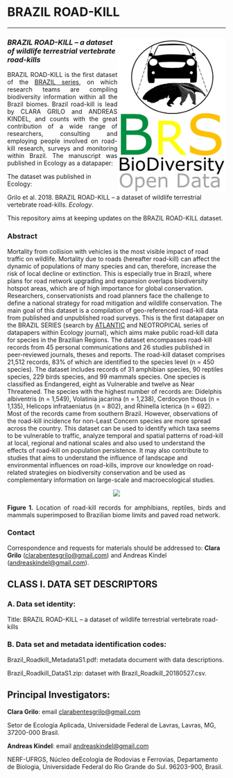 # BRAZIL ROAD-KILL
--------------------------------------------------------

### ***<img align="right" width="250" src="brs_v02_roadkill1.jpg">BRAZIL ROAD-KILL – a dataset of wildlife terrestrial vertebrate road-kills***

<p align="justify">
BRAZIL ROAD-KILL is the first dataset of the <a href="https://github.com/LEEClab/Atlantic_series">BRAZIL series</a>, on which research teams are compiling biodiversity information within all the Brazil biomes. Brazil road-kill is lead by CLARA GRILO and ANDREAS KINDEL, and counts with the great contribution of a wide range of researchers, consulting and employing people involved on road-kill research, surveys and monitoring within Brazil. The manuscript was published in Ecology as a datapaper:

The dataset was published in Ecology:

Grilo et al. 2018. BRAZIL ROAD-KILL – a dataset of wildlife terrestrial vertebrate road-kills. *Ecology*.

This repository aims at keeping updates on the BRAZIL ROAD-KILL dataset.

### Abstract 

Mortality from collision with vehicles is the most visible impact of road traffic on wildlife. Mortality due to roads (hereafter road-kill) can affect the dynamic of populations of many species and can, therefore, increase the risk of local decline or extinction. This is especially true in Brazil, where plans for road network upgrading and expansion overlaps biodiversity hotspot areas, which are of high importance for global conservation. Researchers, conservationists and road planners face the challenge to define a national strategy for road mitigation and wildlife conservation. The main goal of this dataset is a compilation of geo-referenced road-kill data from published and unpublished road surveys. This is the first datapaper on the BRAZIL SERIES (search by <a href="https://esajournals.onlinelibrary.wiley.com/doi/toc/10.1002/(ISSN)1939-9170.AtlanticPapers">ATLANTIC</a> and NEOTROPICAL series of datapapers within Ecology journal), which aims make public road-kill data for species in the Brazilian Regions. The dataset encompasses road-kill records from 45 personal communications and 26 studies published in peer-reviewed journals, theses and reports. The road-kill dataset comprises 21,512 records, 83% of which are identified to the species level (n = 450 species). The dataset includes records of 31 amphibian species, 90 reptiles species, 229 birds species, and 99 mammals species. One species is classified as Endangered, eight as Vulnerable and twelve as Near Threatened. The species with the highest number of records are: Didelphis albiventris (n = 1,549), Volatinia jacarina (n = 1,238), Cerdocyon thous (n = 1,135), Helicops infrataeniatus (n = 802), and Rhinella icterica (n = 692). Most of the records came from southern Brazil. However, observations of the road-kill incidence for non-Least Concern species are more spread across the country. This dataset can be used to identify which taxa seems to be vulnerable to traffic, analyze temporal and spatial patterns of road-kill at local, regional and national scales and also used to understand the effects of road-kill on population persistence. It may also contribute to studies that aims to understand the influence of landscape and environmental influences on road-kills, improve our knowledge on road-related strategies on biodiversity conservation and be used as complementary information on large-scale and macroecological studies. 

<p align="center"> 
<img src="brs_v02_roadkill1_map.png" width="700">
</p>

<p align="justify">
<b>Figure 1.</b> Location of road-kill records for amphibians, reptiles, birds and mammals superimposed to Brazilian biome limits and paved road network.
</p>

### Contact

Correspondence and requests for materials should be addressed to: **Clara Grilo** (clarabentesgrilo@gmail.com) and Andreas Kindel (andreaskindel@gmail.com).

## CLASS I. DATA SET DESCRIPTORS

### A. Data set identity:

Title: BRAZIL ROAD-KILL – a dataset of wildlife terrestrial vertebrate road-kills

### B. Data set and metadata identification codes:

Brazil_Roadkill_MetadataS1.pdf: metadata document with data descriptions.

Brazil_Roadkill_DataS1.zip: dataset with Brazil_Roadkill_20180527.csv.

## Principal Investigators:

**Clara Grilo**: email [clarabentesgrilo@gmail.com](mailto:clarabentesgrilo@gmail.com)

Setor de Ecologia Aplicada, Universidade Federal de Lavras, Lavras, MG, 37200-000 Brasil. 

**Andreas Kindel**: email [andreaskindel@gmail.com](mailto:andreaskindel@gmail.com)

NERF-UFRGS, Núcleo deEcologia de Rodovias e Ferrovias, Departamento de Biologia, Universidade Federal do Rio Grande do Sul. 96203-900, Brasil.



